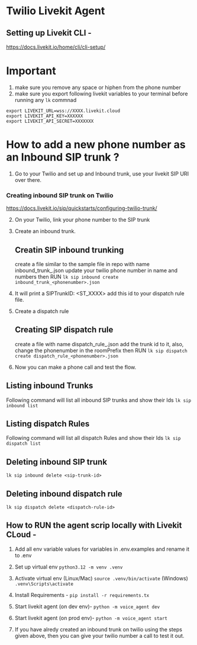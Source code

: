# Twilio Livekit Agent

## Setting up Livekit CLI -
https://docs.livekit.io/home/cli/cli-setup/






# Important
1. make sure you remove any space or hiphen from the phone number
2. make sure you export following livekit variables to your terminal before running any `lk` commnad
```
export LIVEKIT_URL=wss://XXXX.livekit.cloud
export LIVEKIT_API_KEY=XXXXXX
export LIVEKIT_API_SECRET=XXXXXXX
```

# How to add a new phone number as an Inbound SIP trunk ?
1. Go to your Twilio and set up and Inbound trunk, use your livekit SIP URI over there.
### Creating inbound SIP trunk on Twilio
https://docs.livekit.io/sip/quickstarts/configuring-twilio-trunk/

2. On your Twilio, link your phone number to the SIP trunk

3. Create an inbound trunk.
    ## Creatin SIP inbound trunking
    create a file similar to the sample file in repo with name inbound_trunk_<phonenumber>.json 
    update your twilio phone number in name and numbers
    then RUN `lk sip inbound create inbound_trunk_<phonenumber>.json`

4. It will print a SIPTrunkID: <ST_XXXX> add this id to your dispatch rule file.

5. Create a dispatch rule
    ## Creating SIP dispatch rule
    create a file with name dispatch_rule_<phonenumber>.json add the trunk id to it,  also, change the phonenumber in the roomPrefix then RUN `lk sip dispatch create dispatch_rule_<phonenumber>.json`

6. Now you can make a phone call and test the flow. 

## Listing inbound Trunks
Following command will list all inbound SIP trunks and show their Ids
`lk sip inbound list`

## Listing dispatch Rules
Following command will list all dispatch Rules and show their Ids
`lk sip dispatch list`

## Deleting inbound SIP trunk
`lk sip inbound delete <sip-trunk-id>`

## Deleting inbound dispatch rule
`lk sip dispatch delete <dispatch-rule-id>`

## How to RUN the agent scrip locally with Livekit CLoud -
1. Add all env variable values for variables in .env.examples and rename it to .env
2. Set up virtual env
`python3.12 -m venv .venv`

3. Activate virtual env 
(Linux/Mac)
`source .venv/bin/activate`
(Windows)
`.venv\Scripts\activate`

4. Install Requirements -
`pip install -r requirements.tx`

5. Start livekit agent (on dev env)-
`python -m voice_agent dev`

6. Start livekit agent (on prod env)-
`python -m voice_agent start`

7. If you have alredy created an inbound trunk on twilio using the steps given above, then you can give your twilio number a call to test it out.
